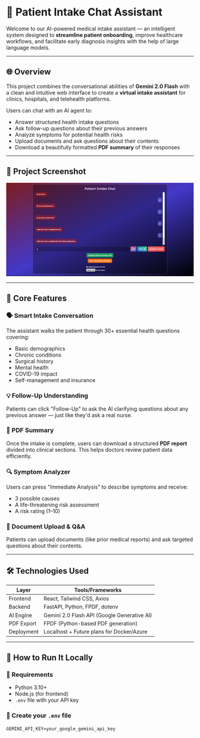 # 💬 Patient Intake Chat Assistant

Welcome to our AI-powered medical intake assistant — an intelligent system designed to **streamline patient onboarding**, improve healthcare workflows, and facilitate early diagnosis insights with the help of large language models.

---

## 🌐 Overview

This project combines the conversational abilities of **Gemini 2.0 Flash** with a clean and intuitive web interface to create a **virtual intake assistant** for clinics, hospitals, and telehealth platforms.

Users can chat with an AI agent to:
- Answer structured health intake questions
- Ask follow-up questions about their previous answers
- Analyze symptoms for potential health risks
- Upload documents and ask questions about their contents
- Download a beautifully formatted **PDF summary** of their responses

---

## 📸 Project Screenshot

![Patient Intake Chat](project_screenshot.png)

---

## 🧠 Core Features

### 🗣️ Smart Intake Conversation
The assistant walks the patient through 30+ essential health questions covering:
- Basic demographics
- Chronic conditions
- Surgical history
- Mental health
- COVID-19 impact
- Self-management and insurance

### 💡 Follow-Up Understanding
Patients can click "Follow-Up" to ask the AI clarifying questions about any previous answer — just like they'd ask a real nurse.

### 📄 PDF Summary
Once the intake is complete, users can download a structured **PDF report** divided into clinical sections. This helps doctors review patient data efficiently.

### 🔍 Symptom Analyzer
Users can press "Immediate Analysis" to describe symptoms and receive:
- 3 possible causes
- A life-threatening risk assessment
- A risk rating (1–10)

### 📂 Document Upload & Q&A
Patients can upload documents (like prior medical reports) and ask targeted questions about their contents.

---

## 🛠️ Technologies Used

| Layer        | Tools/Frameworks                                |
|--------------|--------------------------------------------------|
| Frontend     | React, Tailwind CSS, Axios                       |
| Backend      | FastAPI, Python, FPDF, dotenv                    |
| AI Engine    | Gemini 2.0 Flash API (Google Generative AI)     |
| PDF Export   | FPDF (Python-based PDF generation)              |
| Deployment   | Localhost + Future plans for Docker/Azure       |

---

## 🧪 How to Run It Locally

### 🔧 Requirements

- Python 3.10+
- Node.js (for frontend)
- `.env` file with your API key

### 📝 Create your `.env` file

```env
GEMINI_API_KEY=your_google_gemini_api_key
